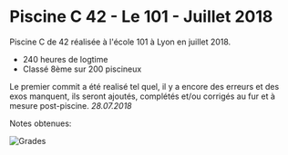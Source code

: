 # Piscine C 42 - Le 101 - Juillet 2018
Piscine C de 42 réalisée à l'école 101 à Lyon en juillet 2018.

- 240 heures de logtime
- Classé 8ème sur 200 piscineux

Le premier commit a été realisé tel quel, il y a encore des erreurs et des exos manquent, ils seront ajoutés, complétés et/ou corrigés au fur et à mesure post-piscine. *28.07.2018*

Notes obtenues:

![Grades](https://i.imgur.com/YHRKnU3.png)
